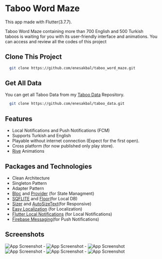 
# Taboo Word Maze

This app made with Flutter(3.7.7).

Taboo Word Maze containing more than 700 English and 500 Turkish taboos is waiting for you with its user-friendly interface and animations. You can access and review all the codes of this project


## Clone This Project

```bash
  git clone https://github.com/enesakbal/taboo_word_maze.git
```

## Get All Data

You can get all Taboo Data from my [Taboo Data](https://github.com/enesakbal/taboo_data) Repository.

```bash
  git clone https://github.com/enesakbal/taboo_data.git
```

## Features

- Local Notifications and Push Notifications (FCM)
- Supports Turkish and English
- Playable without internet connection (Expect for the first open).
- Cross platform (for now published only play store).
- [Rive](https://rive.app) Animations


## Packages and Technologies
- Clean Architecture
- Singleton Pattern
- Adapter Pattern
- [Bloc](https://pub.dev/packages/flutter_bloc) and [Provider](https://pub.dev/packages/provider) (for State Managment)
- [SQFLITE](https://pub.dev/packages/sqflite) and [Floor](https://pub.dev/packages/floor)(for Local DB)
- [Sizer](https://pub.dev/packages/sizer) and [AutoSizeText](https://pub.dev/packages/auto_size_text)(for Responsive)
- [Easy Localization](https://pub.dev/packages/easy_localization) (for Localization)
- [Flutter Local Notifications](https://pub.dev/packages/flutter_local_notifications) (for Local Notifications)
- [Firebase Messaging](https://pub.dev/packages/firebase_messaging)(for Push Notifications)



## Screenshots
![App Screenshot](https://play-lh.googleusercontent.com/eLqGhRlF3AkT40gPKG1_3mJUz12j3h3Nz880vCkvMg1PNIcgwxfDcikcn_qIkhqgm9E=w1052-h592) - 
![App Screenshot](https://play-lh.googleusercontent.com/bx94J8z8azT-Imw4mk8jScEjketE1_sqCUcKFkxqOypM3yMk3y_vW9St4wvFDQvVeOTk=w1052-h592) - 
![App Screenshot](https://play-lh.googleusercontent.com/tGCt5ck-IczZhJTCbzCykzk-ItwsBfzOkHpmFGsJgd79XNqcBE4PDPJ9c9wvNNL1ES4X=w1052-h592) 
![App Screenshot](https://play-lh.googleusercontent.com/TXsK0sBM5Id9h5mJF_yZOZVo5ElIl2TUpXjBsnWGaB9dFI25J24ayYUMzTWIuBX2GXQ=w1052-h592) -
![App Screenshot](https://play-lh.googleusercontent.com/jFSQ5MSwBAyMU3_xligJbjdFnGBHlui47WVYk4zEe5NxyDIjW3KEye1KPzjY-S2xUkGt=w1052-h592) -
![App Screenshot](https://play-lh.googleusercontent.com/tS8Voohe8q6COrrDZ9w3Hv5bcxC4as0aPQUo2MJBmMCGNiy3feREO7Xs-lQ-FwwIEA=w1052-h592) 



